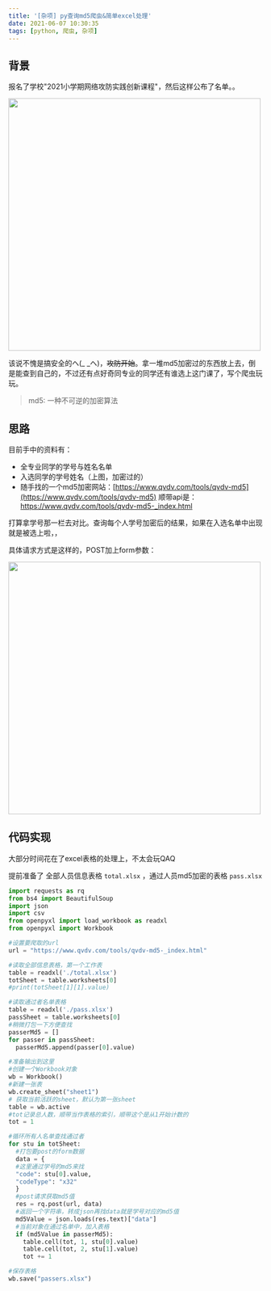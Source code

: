 ```yaml
---
title: '[杂项] py查询md5爬虫&简单excel处理'
date: 2021-06-07 10:30:35
tags: [python, 爬虫, 杂项]
---
```


## 背景

报名了学校"2021小学期网络攻防实践创新课程"，然后这样公布了名单。。

<img src="https://z3.ax1x.com/2021/06/07/2dyBz6.png" width="500px">

该说不愧是搞安全的ヘ(_ _ヘ)，~~攻防开始~~。拿一堆md5加密过的东西放上去，倒是能查到自己的，不过还有点好奇同专业的同学还有谁选上这门课了，写个爬虫玩玩。

> md5: 一种不可逆的加密算法

## 思路

目前手中的资料有：

* 全专业同学的学号与姓名名单
* 入选同学的学号姓名（上图，加密过的）
* 随手找的一个md5加密网站：[https://www.qvdv.com/tools/qvdv-md5](https://www.qvdv.com/tools/qvdv-md5)  顺带api是：https://www.qvdv.com/tools/qvdv-md5-_index.html

打算拿学号那一栏去对比。查询每个人学号加密后的结果，如果在入选名单中出现就是被选上啦，，

具体请求方式是这样的，POST加上form参数：

<img src="https://z3.ax1x.com/2021/06/07/2dgdij.png" width="500px">

## 代码实现

大部分时间花在了excel表格的处理上，不太会玩QAQ

提前准备了 全部人员信息表格 `total.xlsx` ，通过人员md5加密的表格 `pass.xlsx`

```python
import requests as rq
from bs4 import BeautifulSoup
import json
import csv
from openpyxl import load_workbook as readxl
from openpyxl import Workbook

#设置要爬取的url
url = "https://www.qvdv.com/tools/qvdv-md5-_index.html"

#读取全部信息表格，第一个工作表
table = readxl('./total.xlsx')
totSheet = table.worksheets[0]
#print(totSheet[1][1].value)

#读取通过者名单表格
table = readxl('./pass.xlsx')
passSheet = table.worksheets[0]
#稍微打包一下方便查找
passerMd5 = []
for passer in passSheet:
  passerMd5.append(passer[0].value)

#准备输出到这里
#创建一个Workbook对象
wb = Workbook()
#新建一张表
wb.create_sheet("sheet1") 
# 获取当前活跃的sheet，默认为第一张sheet
table = wb.active
#tot记录总人数，顺带当作表格的索引，顺带这个是从1开始计数的
tot = 1

#循环所有人名单查找通过者
for stu in totSheet:
  #打包要post的form数据
  data = {
  #这里通过学号的md5来找
  "code": stu[0].value,
  "codeType": "x32"
  }
  #post请求获取md5值
  res = rq.post(url, data)
  #返回一个字符串，转成json再找data就是学号对应的md5值
  md5Value = json.loads(res.text)["data"]
  #当前对象在通过名单中，加入表格
  if (md5Value in passerMd5):
    table.cell(tot, 1, stu[0].value)
    table.cell(tot, 2, stu[1].value)
    tot += 1

#保存表格
wb.save("passers.xlsx")
```

